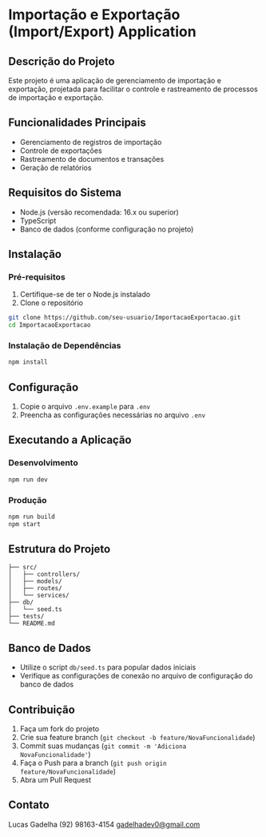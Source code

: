 # Importação e Exportação (Import/Export) Application

## Descrição do Projeto
Este projeto é uma aplicação de gerenciamento de importação e exportação, projetada para facilitar o controle e rastreamento de processos de importação e exportação.

## Funcionalidades Principais
- Gerenciamento de registros de importação
- Controle de exportações
- Rastreamento de documentos e transações
- Geração de relatórios

## Requisitos do Sistema
- Node.js (versão recomendada: 16.x ou superior)
- TypeScript
- Banco de dados (conforme configuração no projeto)

## Instalação

### Pré-requisitos
1. Certifique-se de ter o Node.js instalado
2. Clone o repositório
```bash
git clone https://github.com/seu-usuario/ImportacaoExportacao.git
cd ImportacaoExportacao
```

### Instalação de Dependências
```bash
npm install
```

## Configuração
1. Copie o arquivo `.env.example` para `.env`
2. Preencha as configurações necessárias no arquivo `.env`

## Executando a Aplicação

### Desenvolvimento
```bash
npm run dev
```

### Produção
```bash
npm run build
npm start
```

## Estrutura do Projeto
```
├── src/
│   ├── controllers/
│   ├── models/
│   ├── routes/
│   └── services/
├── db/
│   └── seed.ts
├── tests/
└── README.md
```

## Banco de Dados
- Utilize o script `db/seed.ts` para popular dados iniciais
- Verifique as configurações de conexão no arquivo de configuração do banco de dados

## Contribuição
1. Faça um fork do projeto
2. Crie sua feature branch (`git checkout -b feature/NovaFuncionalidade`)
3. Commit suas mudanças (`git commit -m 'Adiciona NovaFuncionalidade'`)
4. Faça o Push para a branch (`git push origin feature/NovaFuncionalidade`)
5. Abra um Pull Request

## Contato
Lucas Gadelha
(92) 98163-4154
gadelhadev0@gmail.com
